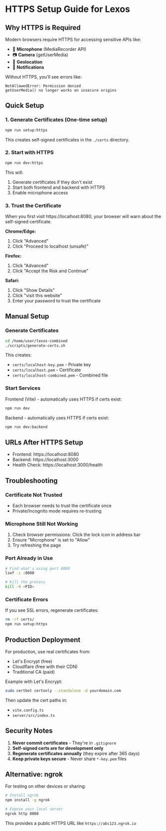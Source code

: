 # HTTPS Setup Guide for Lexos

## Why HTTPS is Required

Modern browsers require HTTPS for accessing sensitive APIs like:
- 🎤 **Microphone** (MediaRecorder API)
- 📷 **Camera** (getUserMedia)
- 📍 **Geolocation**
- 🔔 **Notifications**

Without HTTPS, you'll see errors like:
```
NotAllowedError: Permission denied
getUserMedia() no longer works on insecure origins
```

## Quick Setup

### 1. Generate Certificates (One-time setup)

```bash
npm run setup:https
```

This creates self-signed certificates in the `./certs` directory.

### 2. Start with HTTPS

```bash
npm run dev:https
```

This will:
1. Generate certificates if they don't exist
2. Start both frontend and backend with HTTPS
3. Enable microphone access

### 3. Trust the Certificate

When you first visit https://localhost:8080, your browser will warn about the self-signed certificate.

**Chrome/Edge:**
1. Click "Advanced"
2. Click "Proceed to localhost (unsafe)"

**Firefox:**
1. Click "Advanced"
2. Click "Accept the Risk and Continue"

**Safari:**
1. Click "Show Details"
2. Click "visit this website"
3. Enter your password to trust the certificate

## Manual Setup

### Generate Certificates

```bash
cd /home/user/lexos-combined
./scripts/generate-certs.sh
```

This creates:
- `certs/localhost-key.pem` - Private key
- `certs/localhost.pem` - Certificate
- `certs/localhost-combined.pem` - Combined file

### Start Services

Frontend (Vite) - automatically uses HTTPS if certs exist:
```bash
npm run dev
```

Backend - automatically uses HTTPS if certs exist:
```bash
npm run dev:backend
```

## URLs After HTTPS Setup

- Frontend: https://localhost:8080
- Backend: https://localhost:3000
- Health Check: https://localhost:3000/health

## Troubleshooting

### Certificate Not Trusted
- Each browser needs to trust the certificate once
- Private/Incognito mode requires re-trusting

### Microphone Still Not Working
1. Check browser permissions: Click the lock icon in address bar
2. Ensure "Microphone" is set to "Allow"
3. Try refreshing the page

### Port Already in Use
```bash
# Find what's using port 8080
lsof -i :8080

# Kill the process
kill -9 <PID>
```

### Certificate Errors
If you see SSL errors, regenerate certificates:
```bash
rm -rf certs/
npm run setup:https
```

## Production Deployment

For production, use real certificates from:
- Let's Encrypt (free)
- Cloudflare (free with their CDN)
- Traditional CA (paid)

Example with Let's Encrypt:
```bash
sudo certbot certonly --standalone -d yourdomain.com
```

Then update the cert paths in:
- `vite.config.ts`
- `server/src/index.ts`

## Security Notes

1. **Never commit certificates** - They're in `.gitignore`
2. **Self-signed certs are for development only**
3. **Regenerate certificates annually** (they expire after 365 days)
4. **Keep private keys secure** - Never share `*-key.pem` files

## Alternative: ngrok

For testing on other devices or sharing:
```bash
# Install ngrok
npm install -g ngrok

# Expose your local server
ngrok http 8080
```

This provides a public HTTPS URL like `https://abc123.ngrok.io`